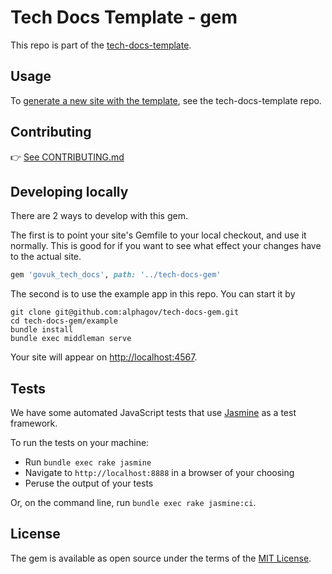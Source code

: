 # Tech Docs Template - gem

This repo is part of the [tech-docs-template](https://github.com/alphagov/tech-docs-template).

## Usage

To [generate a new site with the template](https://github.com/alphagov/tech-docs-template#creating-a-new-documentation-project), see the tech-docs-template repo.

## Contributing

👉 [See CONTRIBUTING.md](CONTRIBUTING.md)

## Developing locally

There are 2 ways to develop with this gem.

The first is to point your site's Gemfile to your local checkout, and use it normally. This is good for if you want to see what effect your changes have to the actual site.

```rb
gem 'govuk_tech_docs', path: '../tech-docs-gem'
```

The second is to use the example app in this repo. You can start it by

```
git clone git@github.com:alphagov/tech-docs-gem.git
cd tech-docs-gem/example
bundle install
bundle exec middleman serve
```

Your site will appear on <http://localhost:4567>.

## Tests

We have some automated JavaScript tests that use [Jasmine][jas] as a test
framework.

To run the tests on your machine:

- Run `bundle exec rake jasmine`
- Navigate to `http://localhost:8888` in a browser of your choosing
- Peruse the output of your tests

Or, on the command line, run `bundle exec rake jasmine:ci`.

## License

The gem is available as open source under the terms of the [MIT License](LICENSE).

[jas]: https://jasmine.github.io/
